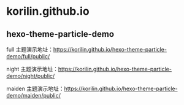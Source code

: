 # korilin.github.io

## hexo-theme-particle-demo

full 主题演示地址：<https://korilin.github.io/hexo-theme-particle-demo/full/public/>

night 主题演示地址：<https://korilin.github.io/hexo-theme-particle-demo/night/public/>

maiden 主题演示地址：<https://korilin.github.io/hexo-theme-particle-demo/maiden/public/>
